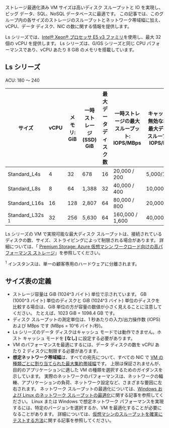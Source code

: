 ストレージ最適化済み VM サイズは高いディスク スループットと IO を実現し、ビッグ データ、SQL、NoSQL データベースに最適です。 この記事では、このグループ内の各サイズのストレージのスループットとネットワーク帯域幅に加え、vCPU、データ ディスク、NIC の数に関する情報を提供します。 

Ls シリーズでは、[Intel® Xeon® プロセッサ E5 v3 ファミリ](http://www.intel.com/content/www/us/en/processors/xeon/xeon-e5-solutions.html)を使用し、最大 32 個の vCPU を提供します。 Ls シリーズは、G/GS シリーズと同じ CPU パフォーマンスであり、vCPU あたり 8 GiB のメモリを搭載しています。  

## <a name="ls-series"></a>Ls シリーズ

ACU: 180 ～ 240
 
| サイズ          | vCPU | メモリ: GiB | 一時ストレージ (SSD) GiB | 最大データ ディスク数 | 一時ストレージの最大スループット: IOPS/MBps | キャッシュが無効な場合の最大ディスク スループット: IOPS/MBps | 最大 NIC 数/想定ネットワーク帯域幅 (Mbps) | 
|---------------|-----------|-------------|--------------------------|----------------|-------------------------------------------------------------|-------------------------------------------|------------------------------| 
| Standard_L4s   | 4    | 32   | 678   | 16    | 20,000 / 200   | 5,000/125        | 2 / 4,000  | 
| Standard_L8s   | 8    | 64   | 1,388 | 32   | 40,000 / 400   | 10,000 / 250       | 4 / 8,000  | 
| Standard_L16s  | 16   | 128  | 2,807 | 64   | 80,000 / 800   | 20,000/500       | 8 / 16,000 | 
| Standard_L32s <sup>1</sup> | 32   | 256  | 5,630 | 64   | 160,000 / 1,600   | 40,000/1,000     | 8 / 20,000 | 
 

Ls シリーズの VM で実現可能な最大ディスク スループットは、接続されているディスクの数、サイズ、ストライピングによって制限される場合があります。 詳細については、「 [Premium Storage: Azure 仮想マシン ワークロード向けの高パフォーマンス ストレージ](../articles/virtual-machines/windows/premium-storage.md)」を参照してください。 

<sup>1</sup> インスタンスは、単一の顧客専用のハードウェアに分離されます。

## <a name="size-table-definitions"></a>サイズ表の定義

- ストレージ容量は GiB (1024^3 バイト) 単位で示されています。 GB (1000^3 バイト) 単位のディスクと GiB (1024^3 バイト) 単位のディスクを比較する場合は、GiB 単位の方が容量の数値が小さく見えることに注意してください。 たとえば、1023 GiB = 1098.4 GB です。
- ディスク スループットの測定単位は、1 秒あたりの入力/出力操作数 (IOPS) および MBps です (MBps = 10^6 バイト/秒)。
- Ls シリーズのデータ ディスクはキャッシュ モードでは動作できません。ホスト キャッシュ モードを **[なし]** に設定する必要があります。
- VM のパフォーマンスを最適にするには、データ ディスクの数を vCPU あたり 2 ディスクに制限する必要があります。
- **想定ネットワーク帯域幅**は、すべての宛先について、すべての NIC で [VM の種類ごとに割り当てられた最大集約帯域幅](../articles/virtual-network/virtual-machine-network-throughput.md)です。 上限は保証されませんが、目的のアプリケーションに適した VM の種類を選択するためのガイダンスを示しています。 実際のネットワークのパフォーマンスは、ネットワークの輻輳、アプリケーションの負荷、ネットワーク設定など、さまざまな要因に左右されます。 ネットワーク スループットの最適化については、[Windows および Linux のネットワーク スループットの最適化](../articles/virtual-network/virtual-network-optimize-network-bandwidth.md)に関する記事を参照してください。 Linux または Windows で想定ネットワーク パフォーマンスを実現するには、特定のバージョンを選択するか、VM を最適化することが必要になることがあります。 詳細については、[仮想マシンのスループットを確実にテストする方法](../articles/virtual-network/virtual-network-bandwidth-testing.md)に関する記事を参照してください。